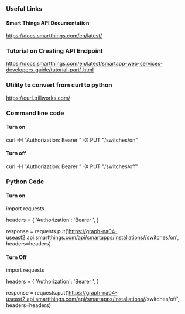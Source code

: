 ### Useful Links
#### Smart Things API Documentation
https://docs.smartthings.com/en/latest/

### Tutorial on Creating API Endpoint
https://docs.smartthings.com/en/latest/smartapp-web-services-developers-guide/tutorial-part1.html

### Utility to convert from curl to python
https://curl.trillworks.com/

### Command line code
#### Turn on
curl -H "Authorization: Bearer <api token>" -X PUT "<api endpoint>/switches/on"

#### Turn off
curl -H "Authorization: Bearer <api token>" -X PUT "<api endpoint>/switches/off"
  
### Python Code
#### Turn on
import requests

headers = {
    'Authorization': 'Bearer <api token>',
}

response = requests.put('https://graph-na04-useast2.api.smartthings.com/api/smartapps/installations/<api endpoint>/switches/on', headers=headers)
  
#### Turn Off
import requests

headers = {
    'Authorization': 'Bearer <api token>',
}

response = requests.put('https://graph-na04-useast2.api.smartthings.com/api/smartapps/installations/<api endpoint>/switches/off', headers=headers)
